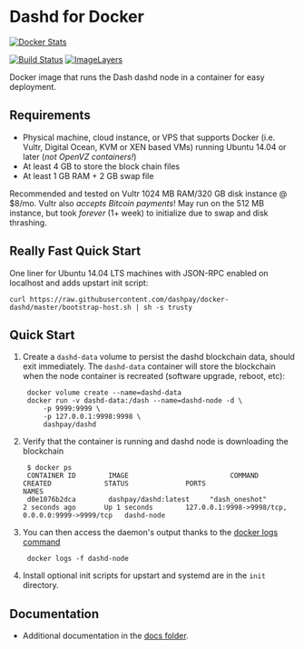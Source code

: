 Dashd for Docker
================

[![Docker Stats](http://dockeri.co/image/dashpay/dashd)](https://hub.docker.com/r/dashpay/dashd/)

[![Build Status](https://travis-ci.org/dashpay/docker-dashd.svg?branch=master)](https://travis-ci.org/dashpay/docker-dashd/)
[![ImageLayers](https://imagelayers.io/badge/dashpay/dashd:latest.svg)](https://hub.docker.com/r/dashpay/dashd/)


Docker image that runs the Dash dashd node in a container for easy deployment.


Requirements
------------

* Physical machine, cloud instance, or VPS that supports Docker (i.e. Vultr, Digital Ocean, KVM or XEN based VMs) running Ubuntu 14.04 or later (*not OpenVZ containers!*)
* At least 4 GB to store the block chain files
* At least 1 GB RAM + 2 GB swap file

Recommended and tested on Vultr 1024 MB RAM/320 GB disk instance @ $8/mo.  Vultr also *accepts Bitcoin payments*!  May run on the 512 MB instance, but took *forever* (1+ week) to initialize due to swap and disk thrashing.


Really Fast Quick Start
-----------------------

One liner for Ubuntu 14.04 LTS machines with JSON-RPC enabled on localhost and adds upstart init script:

    curl https://raw.githubusercontent.com/dashpay/docker-dashd/master/bootstrap-host.sh | sh -s trusty


Quick Start
-----------

1. Create a `dashd-data` volume to persist the dashd blockchain data, should exit immediately.  The `dashd-data` container will store the blockchain when the node container is recreated (software upgrade, reboot, etc):

        docker volume create --name=dashd-data
        docker run -v dashd-data:/dash --name=dashd-node -d \
            -p 9999:9999 \
            -p 127.0.0.1:9998:9998 \
            dashpay/dashd

2. Verify that the container is running and dashd node is downloading the blockchain

        $ docker ps
        CONTAINER ID        IMAGE                         COMMAND             CREATED             STATUS              PORTS                                              NAMES
        d0e1076b2dca        dashpay/dashd:latest     "dash_oneshot"       2 seconds ago       Up 1 seconds        127.0.0.1:9998->9998/tcp, 0.0.0.0:9999->9999/tcp   dashd-node

3. You can then access the daemon's output thanks to the [docker logs command]( https://docs.docker.com/reference/commandline/cli/#logs)

        docker logs -f dashd-node

4. Install optional init scripts for upstart and systemd are in the `init` directory.


Documentation
-------------

* Additional documentation in the [docs folder](docs).
